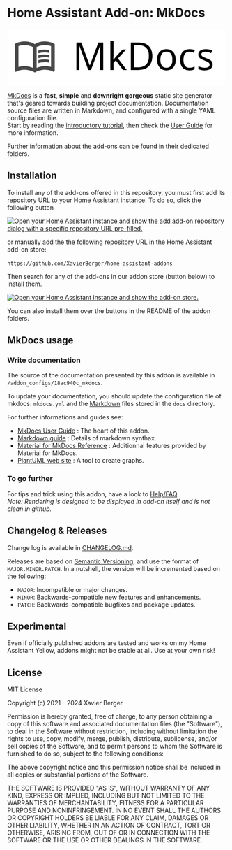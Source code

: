 # Home Assistant Add-on: MkDocs

![logo](https://raw.githubusercontent.com/XavierBerger/home-assistant-addons/main/mkdocs/logo.png)

[MkDocs](https://www.mkdocs.org) is a **fast**, **simple** and **downright gorgeous** static site generator that's geared towards building project documentation. Documentation source files are written in Markdown, and configured with a single YAML configuration file.  
 Start by reading the [introductory tutorial](https://www.mkdocs.org/getting-started/), then check the [User Guide](https://www.mkdocs.org/user-guide/) for more information.

Further information about the add-ons can be found in their dedicated folders.

## Installation

To install any of the add-ons offered in this repository, you must first add its repository URL to your Home Assistant instance. To do so, click the following button

[![Open your Home Assistant instance and show the add add-on repository dialog with a specific repository URL pre-filled.](https://my.home-assistant.io/badges/supervisor_add_addon_repository.svg)](https://my.home-assistant.io/redirect/supervisor_add_addon_repository/?repository_url=https%3A%2F%2Fgithub.com%2FXavierBerger%2Fhome-assistant-addons)

or manually add the the following repository URL in the Home Assistant add-on store:

`https://github.com/XavierBerger/home-assistant-addons`

Then search for any of the add-ons in our addon store (button below) to install them.

[![Open your Home Assistant instance and show the add-on store.](https://my.home-assistant.io/badges/supervisor_store.svg)](https://my.home-assistant.io/redirect/supervisor_store/)

You can also install them over the buttons in the README of the addon folders.

## MkDocs usage

### Write documentation

The source of the documentation presented by this addon is available in `/addon_configs/18ac940c_mkdocs`.

To update your documentation, you should update the configuration file of mkdocs: `mkdocs.yml` and the [Markdown](https://www.markdownguide.org/tools/mkdocs/) files stored in the `docs` directory.

For further informations and guides see:

- [MkDocs User Guide](https://www.mkdocs.org/user-guide/writing-your-docs/) : The heart of this addon.
- [Markdown guide](https://www.markdownguide.org/tools/mkdocs/) : Details of markdown synthax.
- [Material for MkDocs Reference](https://squidfunk.github.io/mkdocs-material/reference/) : Additionnal features provided by Material for MkDocs.
- [PlantUML web site](https://plantuml.com) : A tool to create graphs.

### To go further

For tips and trick using this addon, have a look to [Help/FAQ](rootfs/root/mkdocs/docs/addons/mkdocs/help.md).  
_Note: Rendering is designed to be displayed in add-on itself and is not clean in github._

## Changelog & Releases

Change log is available in [CHANGELOG.md](https://github.com/XavierBerger/home-assistant-addons/blob/main/mkdocs/CHANGELOG.md).

Releases are based on [Semantic Versioning](http://semver.org/spec/v2.0.0.htm), and use the format
of `MAJOR.MINOR.PATCH`. In a nutshell, the version will be incremented
based on the following:

- `MAJOR`: Incompatible or major changes.
- `MINOR`: Backwards-compatible new features and enhancements.
- `PATCH`: Backwards-compatible bugfixes and package updates.

## Experimental

Even if officially published addons are tested and works on my Home Assistant Yellow, addons might not be stable at all. Use at your own risk!

## License

MIT License

Copyright (c) 2021 - 2024 Xavier Berger

Permission is hereby granted, free of charge, to any person obtaining a copy
of this software and associated documentation files (the "Software"), to deal
in the Software without restriction, including without limitation the rights
to use, copy, modify, merge, publish, distribute, sublicense, and/or sell
copies of the Software, and to permit persons to whom the Software is
furnished to do so, subject to the following conditions:

The above copyright notice and this permission notice shall be included in all
copies or substantial portions of the Software.

THE SOFTWARE IS PROVIDED "AS IS", WITHOUT WARRANTY OF ANY KIND, EXPRESS OR
IMPLIED, INCLUDING BUT NOT LIMITED TO THE WARRANTIES OF MERCHANTABILITY,
FITNESS FOR A PARTICULAR PURPOSE AND NONINFRINGEMENT. IN NO EVENT SHALL THE
AUTHORS OR COPYRIGHT HOLDERS BE LIABLE FOR ANY CLAIM, DAMAGES OR OTHER
LIABILITY, WHETHER IN AN ACTION OF CONTRACT, TORT OR OTHERWISE, ARISING FROM,
OUT OF OR IN CONNECTION WITH THE SOFTWARE OR THE USE OR OTHER DEALINGS IN THE
SOFTWARE.
